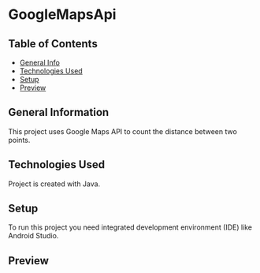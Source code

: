 # GoogleMapsApi
## Table of Contents
* [General Info](#general-information)
* [Technologies Used](#technologies-used)
* [Setup](#setup)
* [Preview](#preview)

## General Information
This project uses Google Maps API to count the distance between two points.

## Technologies Used
Project is created with Java.

## Setup
To run this project you need integrated development environment (IDE) like Android Studio.

## Preview
